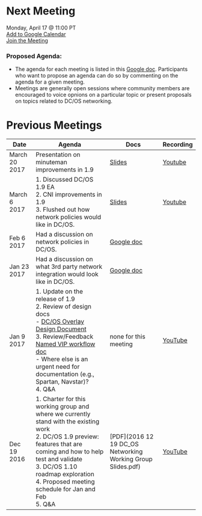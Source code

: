 # Next Meeting
Monday, April 17 @ 11:00 PT <br>
[Add to Google Calendar](https://calendar.google.com/calendar/event?action=TEMPLATE&tmeid=ZWV2MzBtbDUwMmlzY3JhZjQ2cHY2OG5samtfMjAxNzAxMjNUMTkwMDAwWiBtZXNvc3BoZXJlLmlvXzFpdTZxa2tybW5naGI2MW50ZnJwNWZjNDZvQGc&tmsrc=mesosphere.io_1iu6qkkrmnghb61ntfrp5fc46o%40group.calendar.google.com) <br>
[Join the Meeting](https://zoom.us/j/5214852707)

### Proposed Agenda:
* The agenda for each meeting is listed in this [Google doc](https://docs.google.com/document/d/1lsKB9sFqbRLVt75F353887AH-BQ8IYd-hhhl1Yt-12o/edit). Participants who want to propose an agenda can do so by commenting on the agenda for a given meeting.
* Meetings are generally open sessions where community members are encouraged to voice opnions on a particular topic or present proposals on topics related to DC/OS networking.

# Previous Meetings

| Date | Agenda | Docs | Recording |
|------|--------|--------|-----------|
| March 20 2017 | Presentation on minuteman improvements in 1.9 | [Slides](https://docs.google.com/presentation/d/1KkyQL_kibE3O6OovvGT_06W-4c3BSxDpDZo5w3kB7Bk/edit?usp=sharing) | [Youtube](https://www.youtube.com/watch?v=0tQjdllhWow&feature=youtu.be)
| March 6 2017 | 1. Discussed DC/OS 1.9 EA <br> 2. CNI improvements in 1.9 <br> 3. Flushed out how network policies would like in DC/OS. | [Slides](https://docs.google.com/a/mesosphere.io/presentation/d/1ZJiA0Z4E_jVVdJLq1EId8gfZWIQN4mb-7xvUTuUOiM0/edit?usp=sharing) | [Youtube](https://youtu.be/WbN8a2iS4CE)
| Feb 6 2017 | Had a discussion on network policies in DC/OS. | [Google doc](https://docs.google.com/document/d/1sJRLZtkZB5cTNaeE4mWTa9hn-mrQHAesl5mxRB2EdVQ/edit?usp=sharing) |
| Jan 23 2017 | Had a discussion on what 3rd party network integration would look like in DC/OS.  | [Google doc](https://docs.google.com/document/d/1JUL5ANHspERQkjplie94GVfXs9KOFaCZOMDUJRu8fr8/edit#heading=h.c6ln93w98xrz) |
| Jan 9 2017 | 1. Update on the release of 1.9 <br> 2. Review of design docs <br> - [DC/OS Overlay Design Document](https://github.com/dcos/community/tree/master/wg-networking/design/overlay) <br> 3. Review/Feedback [Named VIP workflow doc](https://docs.google.com/document/d/1IzBuRAU122Y4-AZTXKix9UptG3yOZGHantTpYhr7-Lc/edit?usp=sharing) <br> - Where else is an urgent need for documentation (e.g., Spartan, Navstar)? <br> 4. Q&A | none for this meeting | [YouTube](https://youtu.be/Is-N2_TtHoE) |
| Dec 19 2016 | 1. Charter for this working group and where we currently stand with the existing work <br> 2. DC/OS 1.9 preview: features that are coming and how to help test and validate <br> 3. DC/OS 1.10 roadmap exploration <br> 4. Proposed meeting schedule for Jan and Feb <br> 5. Q&A | [PDF](2016 12 19 DC_OS Networking Working Group Slides.pdf) | [YouTube](https://www.youtube.com/watch?v=8ErRSWJU-_s) |
